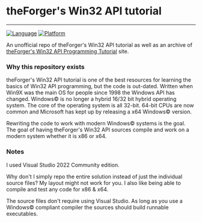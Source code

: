 # theForger's Win32 API tutorial
--------------------------------

[![Language](https://img.shields.io/badge/Language%20-C-blue.svg)](https://github.com/GeorgePimpleton/theForger-winapi-tutorial/)
[![Platform](https://img.shields.io/badge/Platform%20-Win32-blue.svg)](https://github.com/GeorgePimpleton/theForger-winapi-tutorial/)

An unofficial repo of theForger's Win32 API tutorial as well as an archive of [theForger's Win32 API Programming Tutorial](http://www.winprog.org/tutorial/) site.

### Why this repository exists

theForger's Win32 API tutorial is one of the best resources for learning the basics of Win32 API programming, but the code is out-dated.  Written when Win9X was the main OS for people since 1998 the Windows API has changed.  Windows© is no longer a hybrid 16/32 bit hybrid operating system.  The core of the operating system is all 32-bit.  64-bit CPUs are now common and Microsoft has kept up by releasing a x64 Windows© version.

Rewriting the code to work with modern Windows© systems is the goal.  The goal of having theForger's Win32 API sources compile and work on a modern system whether it is x86 or x64.

### Notes

I used Visual Studio 2022 Community edition.

Why don't I simply repo the entire solution instead of just the individual source files?  My layout might not work for you.  I also like being able to compile and test any code for x86 & x64.

The source files don't require using Visual Studio.  As long as you use a Windows© compliant compiler the sources should build runnable executables.
